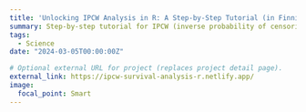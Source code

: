 ```yaml
---
title: 'Unlocking IPCW Analysis in R: A Step-by-Step Tutorial (in Finnish)'
summary: Step-by-step tutorial for IPCW (inverse probability of censoring weights) analysis in R.
tags:
  - Science
date: "2024-03-05T00:00:00Z"

# Optional external URL for project (replaces project detail page).
external_link: https://ipcw-survival-analysis-r.netlify.app/
image:
  focal_point: Smart
---
```

